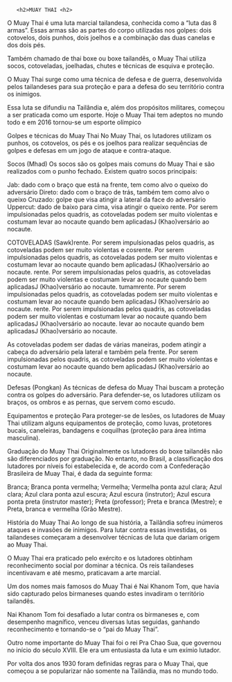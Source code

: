        <h2>MUAY THAI <h2>

<p>O Muay Thai é uma luta marcial tailandesa, conhecida como a “luta das 8 armas”. Essas armas são as partes do corpo utilizadas nos golpes: dois cotovelos, dois punhos, dois joelhos e a combinação das duas canelas e dos dois pés.

Também chamado de thai boxe ou boxe tailandês, o Muay Thai utiliza socos, cotoveladas, joelhadas, chutes e técnicas de esquiva e proteção.

O Muay Thai surge como uma técnica de defesa e de guerra, desenvolvida pelos tailandeses para sua proteção e para a defesa do seu território contra os inimigos.

Essa luta se difundiu na Tailândia e, além dos propósitos militares, começou a ser praticada como um esporte. Hoje o Muay Thai tem adeptos no mundo todo e em 2016 tornou-se um esporte olímpico

Golpes e técnicas do Muay Thai No Muay Thai, os lutadores utilizam os punhos, os cotovelos, os pés e os joelhos para realizar sequências de golpes e defesas em um jogo de ataque e contra-ataque.

Socos (Mhad) Os socos são os golpes mais comuns do Muay Thai e são realizados com o punho fechado. Existem quatro socos principais:

Jab: dado com o braço que está na frente, tem como alvo o queixo do adversário Direto: dado com o braço de trás, também tem como alvo o queixo Cruzado: golpe que visa atingir a lateral da face do adversário Uppercut: dado de baixo para cima, visa atingir o queixo rente. Por serem impulsionadas pelos quadris, as cotoveladas podem ser muito violentas e costumam levar ao nocaute quando bem aplicadasJ (Khao)versário ao nocaute.

COTOVELADAS (Sawk)rente. Por serem impulsionadas pelos quadris, as cotoveladas podem ser muito violentas e cosrente. Por serem impulsionadas pelos quadris, as cotoveladas podem ser muito violentas e costumam levar ao nocaute quando bem aplicadasJ (Khao)versário ao nocaute. rente. Por serem impulsionadas pelos quadris, as cotoveladas podem ser muito violentas e costumam levar ao nocaute quando bem aplicadasJ (Khao)versário ao nocaute. tumamrente. Por serem impulsionadas pelos quadris, as cotoveladas podem ser muito violentas e costumam levar ao nocaute quando bem aplicadasJ (Khao)versário ao nocaute. rente. Por serem impulsionadas pelos quadris, as cotoveladas podem ser muito violentas e costumam levar ao nocaute quando bem aplicadasJ (Khao)versário ao nocaute. levar ao nocaute quando bem aplicadasJ (Khao)versário ao nocaute.

As cotoveladas podem ser dadas de várias maneiras, podem atingir a cabeça do adversário pela lateral e também pela frente. Por serem impulsionadas pelos quadris, as cotoveladas podem ser muito violentas e costumam levar ao nocaute quando bem aplicadasJ (Khao)versário ao nocaute.

Defesas (Pongkan) As técnicas de defesa do Muay Thai buscam a proteção contra os golpes do adversário. Para defender-se, os lutadores utilizam os braços, os ombros e as pernas, que servem como escudo.

Equipamentos e proteção Para proteger-se de lesões, os lutadores de Muay Thai utilizam alguns equipamentos de proteção, como luvas, protetores bucais, caneleiras, bandagens e coquilhas (proteção para área íntima masculina).

Graduação do Muay Thai Originalmente os lutadores do boxe tailandês não são diferenciados por graduação. No entanto, no Brasil, a classificação dos lutadores por níveis foi estabelecida e, de acordo com a Confederação Brasileira de Muay Thai, é dada da seguinte forma:

Branca; Branca ponta vermelha; Vermelha; Vermelha ponta azul clara; Azul clara; Azul clara ponta azul escura; Azul escura (instrutor); Azul escura ponta preta (instrutor master); Preta (professor); Preta e branca (Mestre); e Preta, branca e vermelha (Grão Mestre).

História do Muay Thai Ao longo de sua história, a Tailândia sofreu inúmeros ataques e invasões de inimigos. Para lutar contra essas investidas, os tailandeses começaram a desenvolver técnicas de luta que dariam origem ao Muay Thai.

O Muay Thai era praticado pelo exército e os lutadores obtinham reconhecimento social por dominar a técnica. Os reis tailandeses incentivavam e até mesmo, praticavam a arte marcial.

Um dos nomes mais famosos do Muay Thai é Nai Khanom Tom, que havia sido capturado pelos birmaneses quando estes invadiram o território tailandês.

Nai Khanom Tom foi desafiado a lutar contra os birmaneses e, com desempenho magnífico, venceu diversas lutas seguidas, ganhando reconhecimento e tornando-se o “pai do Muay Thai”.

Outro nome importante do Muay Thai foi o rei Pra Chao Sua, que governou no início do século XVIII. Ele era um entusiasta da luta e um exímio lutador.

Por volta dos anos 1930 foram definidas regras para o Muay Thai, que começou a se popularizar não somente na Tailândia, mas no mundo todo.<p>





